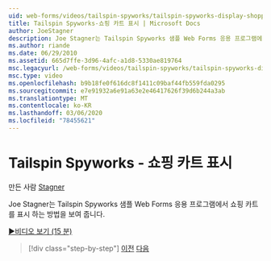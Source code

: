 ```yaml
---
uid: web-forms/videos/tailspin-spyworks/tailspin-spyworks-display-shopping-cart
title: Tailspin Spyworks-쇼핑 카트 표시 | Microsoft Docs
author: JoeStagner
description: Joe Stagner는 Tailspin Spyworks 샘플 Web Forms 응용 프로그램에서 쇼핑 카트를 표시 하는 방법을 보여 줍니다.
ms.author: riande
ms.date: 06/29/2010
ms.assetid: 665d7ffe-3d96-4afc-a1d8-5330ae819764
msc.legacyurl: /web-forms/videos/tailspin-spyworks/tailspin-spyworks-display-shopping-cart
msc.type: video
ms.openlocfilehash: b9b18fe0f616dc8f1411c09baf44fb559fda0295
ms.sourcegitcommit: e7e91932a6e91a63e2e46417626f39d6b244a3ab
ms.translationtype: MT
ms.contentlocale: ko-KR
ms.lasthandoff: 03/06/2020
ms.locfileid: "78455621"
---
```

# <a name="tailspin-spyworks---display-shopping-cart"></a>Tailspin Spyworks - 쇼핑 카트 표시

만든 사람 [Stagner](https://github.com/JoeStagner)

Joe Stagner는 Tailspin Spyworks 샘플 Web Forms 응용 프로그램에서 쇼핑 카트를 표시 하는 방법을 보여 줍니다.

[&#9654;비디오 보기 (15 분)](https://channel9.msdn.com/Blogs/ASP-NET-Site-Videos/tailspin-spyworks-display-shopping-cart)

> [!div class="step-by-step"]
> [이전](tailspin-spyworks-adding-items-to-the-shopping-cart.md)
> [다음](tailspin-spyworks-update-the-shopping-cart.md)
